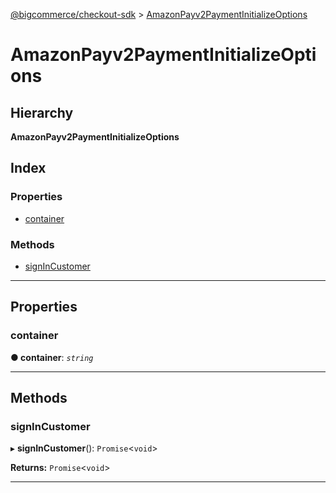 [@bigcommerce/checkout-sdk](../README.md) > [AmazonPayv2PaymentInitializeOptions](../interfaces/amazonpayv2paymentinitializeoptions.md)

# AmazonPayv2PaymentInitializeOptions

## Hierarchy

**AmazonPayv2PaymentInitializeOptions**

## Index

### Properties

* [container](amazonpayv2paymentinitializeoptions.md#container)

### Methods

* [signInCustomer](amazonpayv2paymentinitializeoptions.md#signincustomer)

---

## Properties

<a id="container"></a>

###  container

**● container**: *`string`*

___

## Methods

<a id="signincustomer"></a>

###  signInCustomer

▸ **signInCustomer**(): `Promise`<`void`>

**Returns:** `Promise`<`void`>

___

